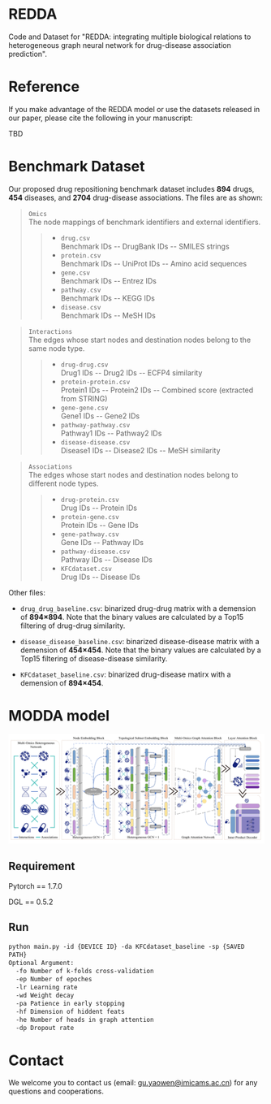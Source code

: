 # REDDA
Code and Dataset for "REDDA: integrating multiple biological relations to heterogeneous graph neural network for drug-disease association prediction".
# Reference
If you make advantage of the REDDA model or use the datasets released in our paper, please cite the following in your manuscript:

TBD

# Benchmark Dataset
Our proposed drug repositioning benchmark dataset includes **894** drugs, **454** diseases, and **2704** drug-disease associations. The files are as shown:
> ``Omics`` \
The node mappings of benchmark identifiers and external identifiers.
>> * ``drug.csv`` \
  Benchmark IDs -- DrugBank IDs -- SMILES strings
>> * ``protein.csv`` \
  Benchmark IDs -- UniProt IDs -- Amino acid sequences
>> * ``gene.csv`` \
Benchmark IDs -- Entrez IDs
>> * ``pathway.csv`` \
Benchmark IDs -- KEGG IDs
>> * ``disease.csv`` \
Benchmark IDs -- MeSH IDs

> ``Interactions`` \
The edges whose start nodes and destination nodes belong to the same node type.
>> * ``drug-drug.csv`` \
Drug1 IDs -- Drug2 IDs -- ECFP4 similarity
>> * ``protein-protein.csv`` \
Protein1 IDs -- Protein2 IDs -- Combined score (extracted from STRING)
>> * ``gene-gene.csv`` \
Gene1 IDs -- Gene2 IDs
>> * ``pathway-pathway.csv`` \
Pathway1 IDs -- Pathway2 IDs
>> * ``disease-disease.csv`` \
Disease1 IDs -- Disease2 IDs -- MeSH similarity

> ``Associations`` \
The edges whose start nodes and destination nodes belong to different node types.
>> * ``drug-protein.csv`` \
Drug IDs -- Protein IDs
>> * ``protein-gene.csv`` \
Protein IDs -- Gene IDs
>> * ``gene-pathway.csv`` \
Gene IDs -- Pathway IDs
>> * ``pathway-disease.csv`` \
Pathway IDs -- Disease IDs
>> * ``KFCdataset.csv`` \
Drug IDs -- Disease IDs

Other files:
* ``drug_drug_baseline.csv``: binarized drug-drug matrix with a demension of **894×894**. Note that the binary values are calculated by a Top15 filtering of drug-drug similarity.

* ``disease_disease_baseline.csv``: binarized disease-disease matrix with a demension of **454×454**. Note that the binary values are calculated by a Top15 filtering of disease-disease similarity.

* ``KFCdataset_baseline.csv``: binarized drug-disease matirx with a demension of **894×454**.

# MODDA model
![MODDA architecture](https://github.com/gu-yaowen/MODDA/blob/main/model_structure.png)
## Requirement
Pytorch == 1.7.0

DGL == 0.5.2
## Run
    python main.py -id {DEVICE ID} -da KFCdataset_baseline -sp {SAVED PATH}
    Optional Argument:
      -fo Number of k-folds cross-validation
      -ep Number of epoches
      -lr Learning rate
      -wd Weight decay
      -pa Patience in early stopping
      -hf Dimension of hiddent feats
      -he Number of heads in graph attention
      -dp Dropout rate
 
# Contact
We welcome you to contact us (email: gu.yaowen@imicams.ac.cn) for any questions and cooperations.

